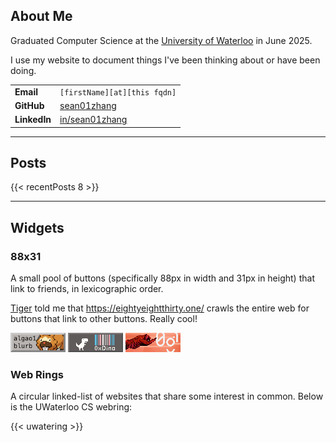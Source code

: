 ## About Me

Graduated Computer Science at the [University of Waterloo](https://uwaterloo.ca) in June 2025.

I use my website to document things I've been thinking about or have been doing.

|              |                                                       |
| ------------ | ----------------------------------------------------- |
| **Email**    | `[firstName][at][this fqdn]`                          |
| **GitHub**   | [sean01zhang](https://github.com/sean01zhang)         |
| **LinkedIn** | [in/sean01zhang](https://linkedin.com/in/sean01zhang) |

--- 

## Posts

{{< recentPosts 8 >}}


---
## Widgets
### 88x31

A small pool of buttons (specifically 88px in width and 31px in height) that link to friends, in lexicographic order.

[Tiger](https://zerotiger.ca) told me that https://eightyeightthirty.one/ crawls the entire web for buttons that link to other buttons. Really cool!


[![](badges/fagao.png)](https://algao1.github.io/blurb) [![](badges/hxdino.gif)](https://hexadecimaldinosaur.com) [![](badges/zerotiger.gif)](https://zerotiger.ca) 

### Web Rings

A circular linked-list of websites that share some interest in common. Below is the UWaterloo CS webring:

{{< uwatering >}}